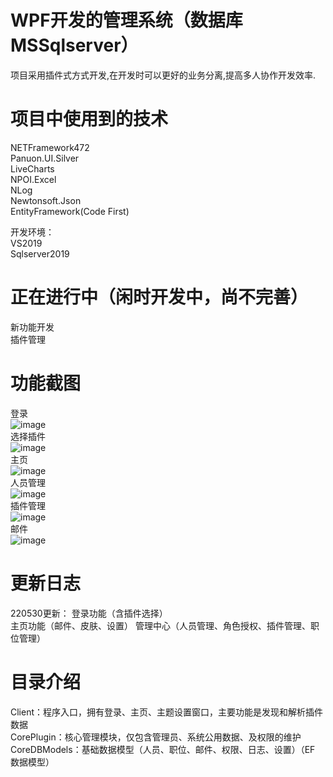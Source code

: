 ﻿
# WPF开发的管理系统（数据库MSSqlserver）

项目采用插件式方式开发,在开发时可以更好的业务分离,提高多人协作开发效率.  

# 项目中使用到的技术

NETFramework472  
Panuon.UI.Silver  
LiveCharts  
NPOI.Excel  
NLog  
Newtonsoft.Json  
EntityFramework(Code First)  

开发环境：  
VS2019  
Sqlserver2019  


# 正在进行中（闲时开发中，尚不完善）

新功能开发  
插件管理  

# 功能截图

登录  
![image]( https://github.com/straw-git/WPFManager/blob/master/%E6%95%88%E6%9E%9C%E5%9B%BE/登录.jpg)  
选择插件  
![image]( https://github.com/straw-git/WPFManager/blob/master/%E6%95%88%E6%9E%9C%E5%9B%BE/选择插件.jpg)  
主页  
![image]( https://github.com/straw-git/WPFManager/blob/master/%E6%95%88%E6%9E%9C%E5%9B%BE/主页.jpg)  
人员管理  
![image]( https://github.com/straw-git/WPFManager/blob/master/%E6%95%88%E6%9E%9C%E5%9B%BE/人员管理.jpg)  
插件管理  
![image]( https://github.com/straw-git/WPFManager/blob/master/%E6%95%88%E6%9E%9C%E5%9B%BE/插件管理.jpg)  
邮件  
![image]( https://github.com/straw-git/WPFManager/blob/master/%E6%95%88%E6%9E%9C%E5%9B%BE/邮件.jpg)  

# 更新日志

220530更新：
登录功能（含插件选择）  
主页功能（邮件、皮肤、设置）
管理中心（人员管理、角色授权、插件管理、职位管理）  

# 目录介绍
Client：程序入口，拥有登录、主页、主题设置窗口，主要功能是发现和解析插件数据  
CorePlugin：核心管理模块，仅包含管理员、系统公用数据、及权限的维护  
CoreDBModels：基础数据模型（人员、职位、邮件、权限、日志、设置）（EF 数据模型）  

